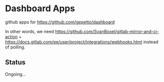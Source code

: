 # Dashboard Apps

github apps for https://github.com/gepetto/dashboard

In other words, we need
https://github.com/SvanBoxel/gitlab-mirror-and-ci-action +
https://docs.gitlab.com/ee/user/project/integrations/webhooks.html instead of polling.

## Status

Ongoing…
